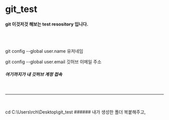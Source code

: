 # git_test

#### git 이것저것 해보는 test resository 입니다.

</br>
</br>

git config --global user.name 유저네임

git config --global user.email 깃허브 이메일 주소 

##### 여기까지가 내 깃허브 계정 접속

</br>

---

</br>

cd C:\Users\rch\Desktop\git_test ###### 내가 생성한 폴더 복붙해주고,

